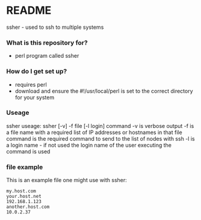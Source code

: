 # README #

ssher - used to ssh to multiple systems

### What is this repository for? ###

* perl program called ssher

### How do I get set up? ###

* requires perl
* download and ensure the #!/usr/local/perl is set to the correct directory for your system

### Useage ###
ssher useage: 
	ssher [-v] -f file [-l login] command
	   -v is verbose output
	   -f is a file name with a required list of IP addresses or hostnames in that file
		command is the required command to send to the list of nodes with ssh
	   -l is a login name - if not used the login name of the user executing the command is used

### file example ###
This is an example file one might use with ssher:

```
my.host.com
your.host.net
192.168.1.123
another.host.com
10.0.2.37
```
